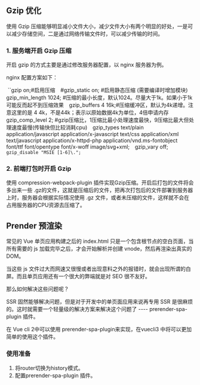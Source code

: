 ## Gzip 优化

使用 Gzip 压缩能够明显减小文件大小，减少文件大小有两个明显的好处，一是可以减少存储空间，二是通过网络传输文件时，可以减少传输的时间。



### 1. 服务端开启 Gzip 压缩

开启 gzip 的方式主要是通过修改服务器配置，以 nginx 服务器为例。



nginx 配置方案如下：

​	``gzip  on;#启用压缩`
​	`#gzip_static on; #启用静态压缩 (需要编译时增加模块)`
​	`gzip_min_length 1024; #压缩的最小长度，默认1024。尽量大于1k。如果小于1k可能反而起不到压缩效果`
​	`gzip_buffers 4 16k;#压缩缓冲区，默认为4k递增。注意这里的是 4  4k，不是44k；表示以原始数据4k为单位，4倍申请内存`
​	`gzip_comp_level 2; #gzip压缩比，1压缩比最小处理速度最快，9压缩比最大但处理速度最慢(传输快但比较消耗cpu)`
​	`gzip_types text/plain application/javascript application/x-javascript text/css application/xml text/javascript application/x-httpd-php application/vnd.ms-fontobject font/ttf font/opentype font/x-woff image/svg+xml;`
​	`gzip_vary off;`
​	gzip_disable "MSIE [1-6]\.";`



### 2. 前端打包时开启 Gzip



使用 compression-webpack-plugin 插件实现Gzip压缩。开启后打包的文件将会多出来一些 .gz的文件，这就是压缩后的文件，把再次打包后的文件部署到服务器上时，服务器会根据实际情况使用 .gz 文件，或者未压缩的文件，这样就不会在占用服务器的CPU资源去压缩了。





## Prender 预渲染





常见的 Vue 单页应用构建之后的 index.html 只是一个包含根节点的空白页面，当所有需要的 js 加载完毕之后，才会开始解析并创建 vnode，然后再渲染出真实的 DOM。

当这些 js 文件过大而网速又很慢或者出现意料之外的报错时，就会出现所谓的白屏。而且单页应用还有一个很大的弊端就是对 SEO 很不友好。

那么如何解决这些问题呢？



SSR 固然能够解决问题，但是对于开发中的单页面应用来说再专用 SSR 是很麻烦的。这时就需要一个轻量级的解决方案来解决这个问题了 ----  prerender-spa-plugin 插件。



在 Vue cli 2中可以使用 prerender-spa-plugin来实现，在vuecli3 中将可以更加简单的使用这个插件。



### 使用准备



1. 将router切换为history模式。
2. 配置prerender-spa-plugin 插件。




